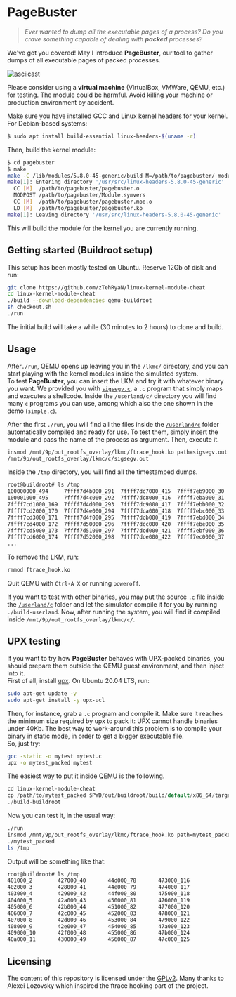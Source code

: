 # PageBuster

>_Ever wanted to dump all the executable pages of a process? Do you crave something capable of dealing with **packed** processes?_  

We've got you covered! May I introduce **PageBuster**, our tool to gather dumps of all executable pages of packed processes.

[![asciicast](https://asciinema.org/a/cJH2O5N8w8Dd0GUuHw9kj8CZM.svg)](https://asciinema.org/a/cJH2O5N8w8Dd0GUuHw9kj8CZM)

Please consider using a **virtual machine** (VirtualBox, VMWare, QEMU, etc.) for testing. The module could be 
harmful. Avoid killing your machine or production environment by accident.

Make sure you have installed GCC and Linux kernel headers for your kernel. For Debian-based systems:
```sh
$ sudo apt install build-essential linux-headers-$(uname -r)
```
Then, build the kernel module:
```sh
$ cd pagebuster
$ make
make -C /lib/modules/5.8.0-45-generic/build M=/path/to/pagebuster/ modules
make[1]: Entering directory '/usr/src/linux-headers-5.8.0-45-generic'
  CC [M]  /path/to/pagebuster/pagebuster.o
  MODPOST /path/to/pagebuster/Module.symvers
  CC [M]  /path/to/pagebuster/pagebuster.mod.o
  LD [M]  /path/to/pagebuster/pagebuster.ko
make[1]: Leaving directory '/usr/src/linux-headers-5.8.0-45-generic'
```
This will build the module for the kernel you are currently running.

Getting started (Buildroot setup)
------------------------------------

This setup has been mostly tested on Ubuntu.
Reserve 12Gb of disk and run:
```sh
git clone https://github.com/zTehRyaN/linux-kernel-module-cheat
cd linux-kernel-module-cheat
./build --download-dependencies qemu-buildroot
sh checkout.sh
./run
```
The initial build will take a while (30 minutes to 2 hours) to clone and build.


Usage
-----------

After`./run`, QEMU opens up leaving you in the `/lkmc/` directory, and you can start playing with the kernel modules inside the simulated system.  
To test **PageBuster**, you can insert the LKM and try it with whatever binary you want. We provided you with [`sigsegv.c`](https://github.com/zTehRyaN/linux-kernel-module-cheat/blob/master/userland/c/sigsegv.c), a `.c` program that simply maps and executes a shellcode. Inside the `/userland/c/` directory you will find many `c` programs you can use, among which also the one shown in the demo (`simple.c`).

After the first `./run`, you will find all the files inside the [`/userland/c`](https://github.com/zTehRyaN/linux-kernel-module-cheat/tree/master/userland/c) folder automatically compiled and ready for use. To test them, simply insert the module and pass the name of the process as argument. Then, execute it.

```sh
insmod /mnt/9p/out_rootfs_overlay/lkmc/ftrace_hook.ko path=sigsegv.out
/mnt/9p/out_rootfs_overlay/lkmc/c/sigsegv.out
```

Inside the `/tmp` directory, you will find all the timestamped dumps.
```sh
root@buildroot# ls /tmp                        
100000000_494     7ffff7d4b000_291  7ffff7dc7000_415  7ffff7eb9000_30                         
100001000_495     7ffff7d4c000_292  7ffff7dc8000_416  7ffff7eba000_31                         
7ffff7cd1000_169  7ffff7d4d000_293  7ffff7dc9000_417  7ffff7ebb000_32                         
7ffff7cd2000_170  7ffff7d4e000_294  7ffff7dca000_418  7ffff7ebc000_33                         
7ffff7cd3000_171  7ffff7d4f000_295  7ffff7dcb000_419  7ffff7ebd000_34                         
7ffff7cd4000_172  7ffff7d50000_296  7ffff7dcc000_420  7ffff7ebe000_35                         
7ffff7cd5000_173  7ffff7d51000_297  7ffff7dcd000_421  7ffff7ebf000_36                         
7ffff7cd6000_174  7ffff7d52000_298  7ffff7dce000_422  7ffff7ec0000_37
...
```

To remove the LKM, run:

```sh
rmmod ftrace_hook.ko
```

Quit QEMU with `Ctrl-A X` or running `poweroff`.

If you want to test with other binaries, you may put the source `.c` file inside the [`/userland/c`](https://github.com/zTehRyaN/linux-kernel-module-cheat/tree/master/userland/c) folder and let the simulator compile it for you by running `./build-userland`. Now, after running the system, you will find it compiled inside `/mnt/9p/out_rootfs_overlay/lkmc/c/`.

UPX testing
----------------

If you want to try how **PageBuster** behaves with UPX-packed binaries, you should prepare them outside the QEMU guest environment, and then inject into it.  
First of all, install [upx](https://upx.github.io/). On Ubuntu 20.04 LTS, run:
```sh
sudo apt-get update -y
sudo apt-get install -y upx-ucl
```
Then, for instance, grab a `.c` program and compile it. Make sure it reaches the minimum size required by upx to pack it: UPX cannot handle binaries under 40Kb. The best way to work-around this problem is to compile your binary in static mode, in order to get a bigger executable file.  
So, just try:
```sh
gcc -static -o mytest mytest.c
upx -o mytest_packed mytest
```

The easiest way to put it inside QEMU is the following.
```c
cd linux-kernel-module-cheat
cp /path/to/mytest_packed $PWD/out/buildroot/build/default/x86_64/target/lkmc/
./build-buildroot
```

Now you can test it, in the usual way:
```sh
./run
insmod /mnt/9p/out_rootfs_overlay/lkmc/ftrace_hook.ko path=mytest_packed
./mytest_packed
ls /tmp
```
Output will be something like that:
```sh
root@buildroot# ls /tmp  
401000_2        427000_40       44d000_78       473000_116                                                                                
402000_3        428000_41       44e000_79       474000_117                                                                                
403000_4        429000_42       44f000_80       475000_118                                                                                
404000_5        42a000_43       450000_81       476000_119                                                                                
405000_6        42b000_44       451000_82       477000_120
406000_7        42c000_45       452000_83       478000_121
407000_8        42d000_46       453000_84       479000_122
408000_9        42e000_47       454000_85       47a000_123
409000_10       42f000_48       455000_86       47b000_124
40a000_11       430000_49       456000_87       47c000_125

```


Licensing
---------

The content of this repository is licensed under the [GPLv2](https://github.com/zTehRyaN/pagebuster/blob/main/LICENSE). Many thanks to Alexei Lozovsky which inspired the ftrace hooking part of the project. 
